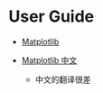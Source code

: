# User Guide

- [Matplotlib](https://matplotlib.org/tutorials/index.html)

- [  Matplotlib 中文]( https://www.osgeo.cn/matplotlib/users/index.html )
  - 中文的翻译很差

